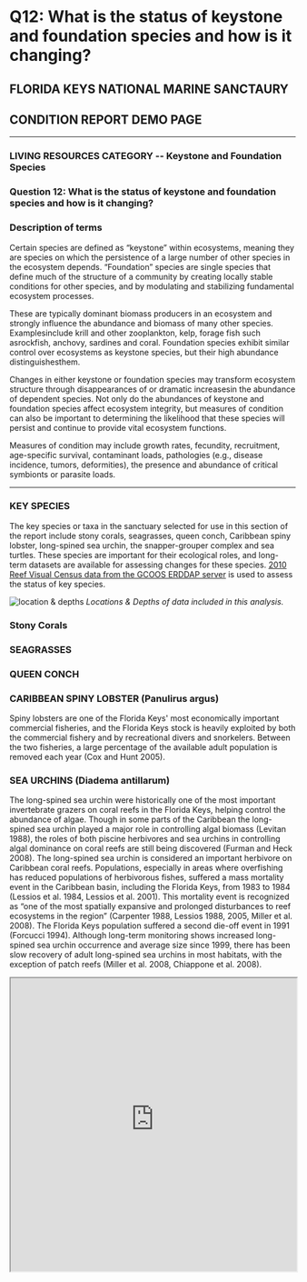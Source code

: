 # Q12: What is the status of keystone and foundation species and how is it changing?

## FLORIDA KEYS NATIONAL MARINE SANCTAURY
## CONDITION REPORT DEMO PAGE   
------
### LIVING RESOURCES CATEGORY -- Keystone and Foundation Species

### Question 12: What is the status of keystone and foundation species and how is it changing?

### Description of terms

Certain species are defined as “keystone” within ecosystems, meaning they are species on which the persistence of a
large number of other species in the ecosystem depends. “Foundation” species are single species that define much of the structure of a community by creating locally stable conditions for other species, and by modulating and stabilizing fundamental ecosystem processes.

These are typically dominant biomass producers in an ecosystem and strongly influence the abundance and biomass of many other species.
Examplesinclude krill and other zooplankton, kelp, forage fish such asrockfish, anchovy, sardines and coral. Foundation species exhibit similar control over ecosystems as keystone species, but their high abundance distinguishesthem.  

Changes in either keystone or foundation species may transform ecosystem structure through disappearances of or dramatic increasesin the abundance of dependent species. Not only do the abundances of keystone and foundation species affect ecosystem integrity, but measures of condition can also be important to  determining the likelihood that these species will persist and continue to provide vital ecosystem functions.

Measures of condition may include growth rates, fecundity, recruitment, age-specific survival, contaminant loads, pathologies (e.g., disease incidence, tumors, deformities), the presence and abundance of critical symbionts or parasite loads.

---------
### KEY SPECIES
The key species or taxa in the sanctuary selected for use in this section of the report include stony corals, seagrasses, queen conch, Caribbean spiny lobster, long-spined sea urchin, the snapper-grouper complex and sea turtles. These species are important for their ecological roles, and long-term datasets are available for assessing changes for these species.
[2010 Reef Visual Census data from the GCOOS ERDDAP server](http://gcoos4.tamu.edu:8080/erddap/tabledap/fk2010.graph?longitude%2Clatitude%2Cdepth&time%3E=2010-11-12T00%3A00%3A00Z&time%3C=2010-11-19T00%3A00%3A00Z&.draw=markers&.marker=1%7C14&.color=0xCCCCCC&.colorBar=Rainbow%7C%7CLinear%7C0%7C30%7C&.land=over&.bgColor=0xffccccff) is used to assess the status of key species.


![location & depths](http://gcoos4.tamu.edu:8080/erddap/tabledap/fk2010.htmlTable?longitude,latitude,depth&time%3E=2010-11-12T00%3A00%3A00Z&time%3C=2010-11-19T00%3A00%3A00Z&.draw=markers&.marker=1%7C14&.color=0xCCCCCC&.colorBar=Rainbow%7C%7CLinear%7C0%7C30%7C&.land=over&.bgColor=0xffccccff)
*Locations & Depths of data included in this analysis.*

### Stony Corals



### SEAGRASSES



### QUEEN CONCH


### CARIBBEAN SPINY LOBSTER (Panulirus argus)

Spiny lobsters are one of the Florida Keys' most economically important commercial fisheries, and the Florida Keys stock is heavily exploited by both the commercial fishery and by recreational divers and snorkelers. Between the two fisheries, a large percentage of the available adult population is removed each year (Cox and Hunt 2005).


### SEA URCHINS (Diadema antillarum)

The long-spined sea urchin were historically one of the most important invertebrate grazers on coral reefs in the Florida Keys, helping control the abundance of algae. Though in some parts of the Caribbean the long-spined sea urchin played a major role in controlling algal biomass (Levitan 1988), the roles of both piscine herbivores and sea urchins in controlling algal dominance on coral reefs are still being discovered (Furman and Heck 2008). The long-spined sea urchin is considered an important herbivore on Caribbean coral reefs. Populations, especially in areas where overfishing has reduced populations of herbivorous fishes, suffered a mass mortality event in the Caribbean basin, including the Florida Keys, from 1983 to 1984 (Lessios et al. 1984, Lessios et al. 2001). This mortality event is recognized as “one of the most spatially expansive and prolonged disturbances to reef ecosystems in the region” (Carpenter 1988, Lessios 1988, 2005, Miller et al. 2008). The Florida Keys population suffered a second die-off event in 1991 (Forcucci 1994). Although long-term monitoring shows increased long-spined sea urchin occurrence and average size since 1999, there has been slow recovery of adult long-spined sea urchins in most habitats, with the exception of patch reefs (Miller et al. 2008, Chiappone et al. 2008).

<iframe src="https://raw.githubusercontent.com/marinebon/info-fk/master/docs/modals/long-spinned-black-sea-urchin.html" width='100%' height='516'>
</iframe>
